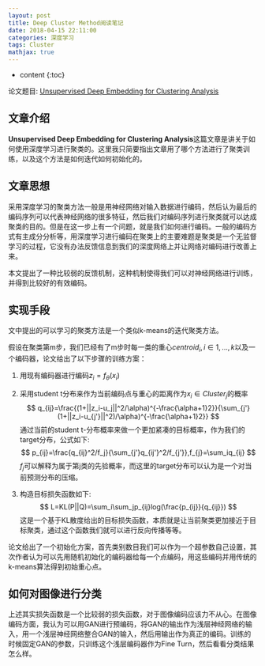 ```yaml
---
layout: post
title: Deep Cluster Method阅读笔记
date: 2018-04-15 22:11:00
categories: 深度学习
tags: Cluster
mathjax: true
---
```


* content
{:toc}

论文题目: [Unsupervised Deep Embedding for Clustering Analysis](http://proceedings.mlr.press/v48/xieb16.pdf)


## 文章介绍

**Unsupervised Deep Embedding for Clustering Analysis**这篇文章是讲关于如何使用深度学习进行聚类的。这里我只简要指出文章用了哪个方法进行了聚类训练，以及这个方法是如何迭代如何初始化的。




## 文章思想

采用深度学习的聚类方法一般是用神经网络对输入数据进行编码，然后认为最后的编码序列可以代表神经网络的很多特征，然后我们对编码序列进行聚类就可以达成聚类的目的。但是在这一步上有一个问题，就是我们如何进行编码。一般的编码方式有主成分分析等，用深度学习进行编码在聚类上的主要难题是聚类是一个无监督学习的过程，它没有办法反馈信息到我们的深度网络上并让网络对编码进行改善上来。

本文提出了一种比较弱的反馈机制，这种机制使得我们可以对神经网络进行训练，并得到比较好的有效编码。

## 实现手段

文中提出的可以学习的聚类方法是一个类似k-means的迭代聚类方法。

假设在聚类第m步，我们已经有了m步时每一类的重心$centroid_i,i\in{1,...,k}$以及一个编码器，论文给出了以下步骤的训练方案：

1. 用现有编码器进行编码$z_i=f_{\theta}(x_i)$

2. 采用student t分布来作为当前编码点与重心的距离作为$x_i \in Cluster_j$的概率
   $$
   q_{ij}=\frac{(1+||z_i-u_j||^2/\alpha)^{-\frac{\alpha+1}2}}{\sum_{j'}(1+||z_i-u_{j'}||^2)/\alpha)^{-\frac{\alpha+1}2}}
   $$
   通过当前的student t-分布概率来做一个更加紧凑的目标概率，作为我们的target分布，公式如下:
   $$
   p_{ij}=\frac{q_{ij}^2/f_j}{\sum_{j'}q_{ij'}^2/f_{j'}},f_{j}=\sum_iq_{ij}
   $$
   $f_j$可以解释为属于第j类的先验概率，而这里的target分布可以认为是一个对当前预测分布的压缩。

3. 构造目标损失函数如下:
   $$
   L=KL(P||Q)=\sum_i\sum_jp_{ij}log(\frac{p_{ij}}{q_{ij}})
   $$
   这是一个基于KL散度给出的目标损失函数，本质就是让当前聚类更加接近于目标聚类，通过这个函数我们就可以进行反向传播等等。

论文给出了一个初始化方案，首先类别数目我们可以作为一个超参数自己设置，其次作者认为可以先用随机初始化的编码器给每一个点编码，用这些编码并用传统的k-means算法得到初始重心点。

## 如何对图像进行分类

上述其实损失函数是一个比较弱的损失函数，对于图像编码应该力不从心。在图像编码方面，我认为可以用GAN进行预编码，将GAN的输出作为浅层神经网络的输入，用一个浅层神经网络整合GAN的输入，然后用输出作为真正的编码。训练的时候固定GAN的参数，只训练这个浅层编码器作为Fine Turn，然后看看分类结果怎么样。

